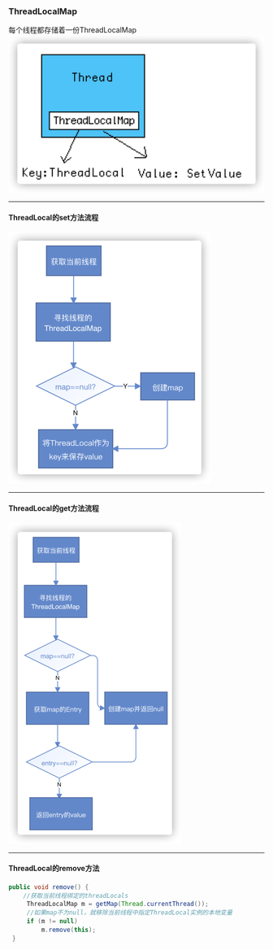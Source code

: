 ### ThreadLocalMap
每个线程都存储着一份ThreadLocalMap
![](../images/8cb39a95.png)

***
#### ThreadLocal的set方法流程
![](../images/5d2d4ab6.png)

***
#### ThreadLocal的get方法流程
![](../images/0505e2a7.png)

***
#### ThreadLocal的remove方法
``` java
public void remove() {
    //获取当前线程绑定的threadLocals
     ThreadLocalMap m = getMap(Thread.currentThread());
     //如果map不为null，就移除当前线程中指定ThreadLocal实例的本地变量
     if (m != null)
         m.remove(this);
 }
```